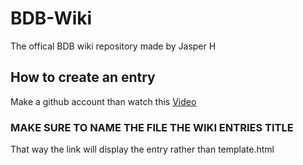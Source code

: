 # BDB-Wiki
The offical BDB wiki repository made by Jasper H

## How to create an entry
Make a github account than watch this [Video](https://www.youtube.com/watch?v=9aUD6WHV2Dw)

### MAKE SURE TO NAME THE FILE THE WIKI ENTRIES TITLE
That way the link will display the entry rather than template.html
